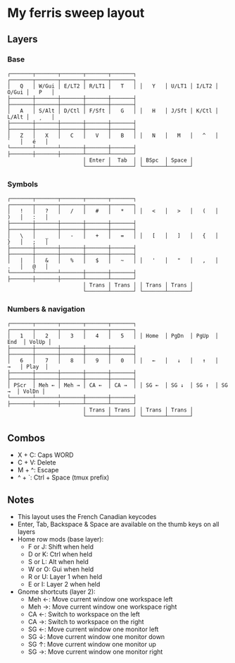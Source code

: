 # My ferris sweep layout

## Layers

### Base

```
┌───────┬───────┬───────┬───────┬───────┐ ┌───────┬───────┬───────┬───────┬───────┐
│   Q   │ W/Gui │ E/LT2 │ R/LT1 │   T   │ │   Y   │ U/LT1 │ I/LT2 │ O/Gui │   P   │
├───────┼───────┼───────┼───────┼───────┤ ├───────┼───────┼───────┼───────┼───────┤
│   A   │ S/Alt │ D/Ctl │ F/Sft │   G   │ │   H   │ J/Sft │ K/Ctl │ L/Alt │   ¸   │
├───────┼───────┼───────┼───────┼───────┤ ├───────┼───────┼───────┼───────┼───────┤
│   Z   │   X   │   C   │   V   │   B   │ │   N   │   M   │   ^   │   `   │   é   │
└───────┴───────┴───────┼───────┼───────┤ ├───────┼───────┼───────┴───────┴───────┘
                        │ Enter │  Tab  │ │ BSpc  │ Space │
                        └───────┴───────┘ └───────┴───────┘
```

### Symbols

```
┌───────┬───────┬───────┬───────┬───────┐ ┌───────┬───────┬───────┬───────┬───────┐
│   !   │   ?   │   /   │   #   │   *   │ │   <   │   >   │   (   │   )   │   :   │
├───────┼───────┼───────┼───────┼───────┤ ├───────┼───────┼───────┼───────┼───────┤
│   \   │   _   │   -   │   +   │   =   │ │   [   │   ]   │   {   │   }   │   ;   │
├───────┼───────┼───────┼───────┼───────┤ ├───────┼───────┼───────┼───────┼───────┤
│   |   │   &   │   %   │   $   │   ~   │ │   '   │   "   │   ,   │   .   │   @   │
└───────┴───────┴───────┼───────┼───────┤ ├───────┼───────┼───────┴───────┴───────┘
                        │ Trans │ Trans │ │ Trans │ Trans │
                        └───────┴───────┘ └───────┴───────┘
```

### Numbers & navigation

```
┌───────┬───────┬───────┬───────┬───────┐ ┌───────┬───────┬───────┬───────┬───────┐
│   1   │   2   │   3   │   4   │   5   │ │ Home  │ PgDn  │ PgUp  │  End  │ VolUp │
├───────┼───────┼───────┼───────┼───────┤ ├───────┼───────┼───────┼───────┼───────┤
│   6   │   7   │   8   │   9   │   0   │ │   ←   │   ↓   │   ↑   │   →   │ Play  │
├───────┼───────┼───────┼───────┼───────┤ ├───────┼───────┼───────┼───────┼───────┤
│ PScr  │ Meh ← │ Meh → │ CA ←  │ CA →  │ │ SG ←  │ SG ↓  │ SG ↑  │ SG →  │ VolDn │
└───────┴───────┴───────┼───────┼───────┤ ├───────┼───────┼───────┴───────┴───────┘
                        │ Trans │ Trans │ │ Trans │ Trans │
                        └───────┴───────┘ └───────┴───────┘
```

## Combos

- X + C: Caps WORD
- C + V: Delete
- M + ^: Escape
- ^ + `: Ctrl + Space (tmux prefix)

## Notes

- This layout uses the French Canadian keycodes
- Enter, Tab, Backspace & Space are available on the thumb keys on all layers
- Home row mods (base layer):
  - F or J: Shift when held
  - D or K: Ctrl when held
  - S or L: Alt when held
  - W or O: Gui when held
  - R or U: Layer 1 when held
  - E or I: Layer 2 when held
- Gnome shortcuts (layer 2):
  - Meh ←: Move current window one workspace left
  - Meh →: Move current window one workspace right
  - CA ←: Switch to workspace on the left
  - CA →: Switch to workspace on the right
  - SG ←: Move current window one monitor left
  - SG ↓: Move current window one monitor down
  - SG ↑: Move current window one monitor up
  - SG →: Move current window one monitor right
